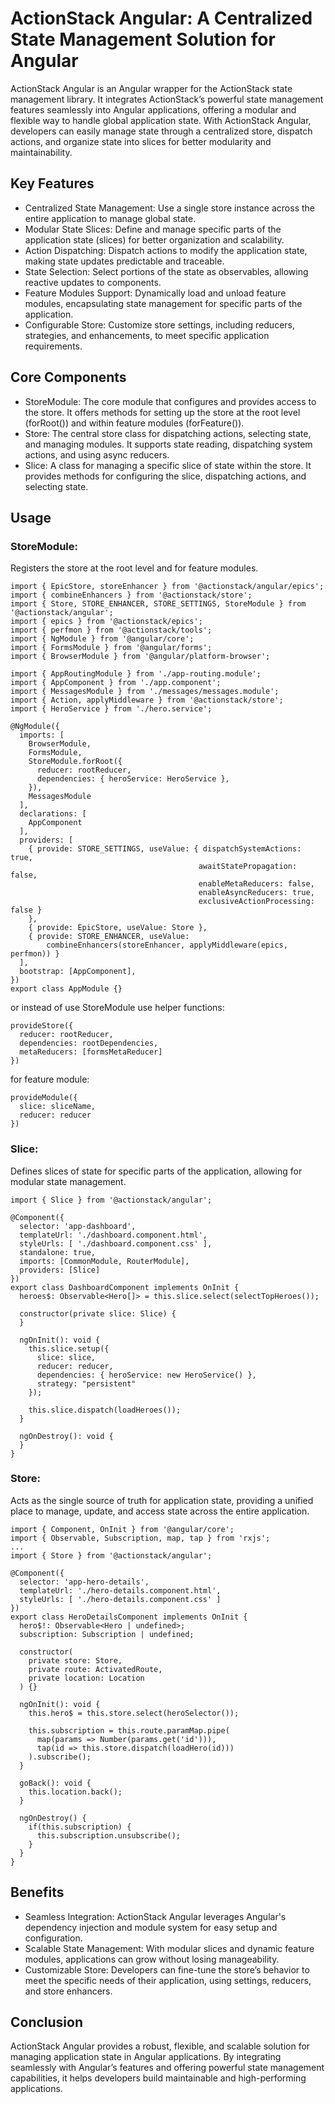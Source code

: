 # ActionStack Angular: A Centralized State Management Solution for Angular

ActionStack Angular is an Angular wrapper for the ActionStack state management library. It integrates ActionStack’s powerful state management features seamlessly into Angular applications, offering a modular and flexible way to handle global application state. With ActionStack Angular, developers can easily manage state through a centralized store, dispatch actions, and organize state into slices for better modularity and maintainability.

## Key Features
- Centralized State Management: Use a single store instance across the entire application to manage global state.
- Modular State Slices: Define and manage specific parts of the application state (slices) for better organization and scalability.
- Action Dispatching: Dispatch actions to modify the application state, making state updates predictable and traceable.
- State Selection: Select portions of the state as observables, allowing reactive updates to components.
- Feature Modules Support: Dynamically load and unload feature modules, encapsulating state management for specific parts of the application.
- Configurable Store: Customize store settings, including reducers, strategies, and enhancements, to meet specific application requirements.

## Core Components
- StoreModule: The core module that configures and provides access to the store. It offers methods for setting up the store at the root level (forRoot()) and within feature modules (forFeature()).
- Store: The central store class for dispatching actions, selecting state, and managing modules. It supports state reading, dispatching system actions, and using async reducers.
- Slice: A class for managing a specific slice of state within the store. It provides methods for configuring the slice, dispatching actions, and selecting state.

## Usage
### StoreModule:
Registers the store at the root level and for feature modules.

    import { EpicStore, storeEnhancer } from '@actionstack/angular/epics';
    import { combineEnhancers } from '@actionstack/store';
    import { Store, STORE_ENHANCER, STORE_SETTINGS, StoreModule } from '@actionstack/angular';
    import { epics } from '@actionstack/epics';
    import { perfmon } from '@actionstack/tools';
    import { NgModule } from '@angular/core';
    import { FormsModule } from '@angular/forms';
    import { BrowserModule } from '@angular/platform-browser';

    import { AppRoutingModule } from './app-routing.module';
    import { AppComponent } from './app.component';
    import { MessagesModule } from './messages/messages.module';
    import { Action, applyMiddleware } from '@actionstack/store';
    import { HeroService } from './hero.service';

    @NgModule({
      imports: [
        BrowserModule,
        FormsModule,
        StoreModule.forRoot({
          reducer: rootReducer,
          dependencies: { heroService: HeroService },
        }),
        MessagesModule
      ],
      declarations: [
        AppComponent
      ],
      providers: [
        { provide: STORE_SETTINGS, useValue: { dispatchSystemActions: true,
                                              awaitStatePropagation: false,
                                              enableMetaReducers: false,
                                              enableAsyncReducers: true,
                                              exclusiveActionProcessing: false }
        },
        { provide: EpicStore, useValue: Store },
        { provide: STORE_ENHANCER, useValue: 
            combineEnhancers(storeEnhancer, applyMiddleware(epics, perfmon)) }
      ],
      bootstrap: [AppComponent],
    })
    export class AppModule {}


or instead of use StoreModule use helper functions:

    provideStore({
      reducer: rootReducer,
      dependencies: rootDependencies,
      metaReducers: [formsMetaReducer]
    })

for feature module:
    
    provideModule({
      slice: sliceName,
      reducer: reducer
    })

### Slice:
Defines slices of state for specific parts of the application, allowing for modular state management.

    import { Slice } from '@actionstack/angular';

    @Component({
      selector: 'app-dashboard',
      templateUrl: './dashboard.component.html',
      styleUrls: [ './dashboard.component.css' ],
      standalone: true,
      imports: [CommonModule, RouterModule],
      providers: [Slice]
    })
    export class DashboardComponent implements OnInit {
      heroes$: Observable<Hero[]> = this.slice.select(selectTopHeroes());

      constructor(private slice: Slice) {
      }

      ngOnInit(): void {
        this.slice.setup({
          slice: slice,
          reducer: reducer,
          dependencies: { heroService: new HeroService() },
          strategy: "persistent"
        });

        this.slice.dispatch(loadHeroes());
      }

      ngOnDestroy(): void {
      }
    }

### Store: 
Acts as the single source of truth for application state, providing a unified place to manage, update, and access state across the entire application.
    
    import { Component, OnInit } from '@angular/core';
    import { Observable, Subscription, map, tap } from 'rxjs';
    ...
    import { Store } from '@actionstack/angular';

    @Component({
      selector: 'app-hero-details',
      templateUrl: './hero-details.component.html',
      styleUrls: [ './hero-details.component.css' ]
    })
    export class HeroDetailsComponent implements OnInit {
      hero$!: Observable<Hero | undefined>;
      subscription: Subscription | undefined;

      constructor(
        private store: Store,
        private route: ActivatedRoute,
        private location: Location
      ) {}

      ngOnInit(): void {
        this.hero$ = this.store.select(heroSelector());

        this.subscription = this.route.paramMap.pipe(
          map(params => Number(params.get('id'))),
          tap(id => this.store.dispatch(loadHero(id)))
        ).subscribe();
      }

      goBack(): void {
        this.location.back();
      }

      ngOnDestroy() {
        if(this.subscription) {
          this.subscription.unsubscribe();
        }
      }
    }


## Benefits
- Seamless Integration: ActionStack Angular leverages Angular's dependency injection and module system for easy setup and configuration.
- Scalable State Management: With modular slices and dynamic feature modules, applications can grow without losing manageability.
- Customizable Store: Developers can fine-tune the store’s behavior to meet the specific needs of their application, using settings, reducers, and store enhancers.

## Conclusion
ActionStack Angular provides a robust, flexible, and scalable solution for managing application state in Angular applications. By integrating seamlessly with Angular’s features and offering powerful state management capabilities, it helps developers build maintainable and high-performing applications.
